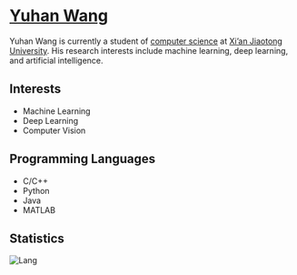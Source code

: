 
# [Yuhan Wang](https://yuhanwang.netlify.app)

Yuhan Wang is currently a student of [computer science](http://www.cs.xjtu.edu.cn) at [Xi’an Jiaotong University](http://www.xjtu.edu.cn). His research interests include machine learning, deep learning, and artificial intelligence.

## Interests 
- Machine Learning
- Deep Learning
- Computer Vision

## Programming Languages
- C/C++
- Python
- Java
- MATLAB

## Statistics

![Lang](https://github-readme-stats.vercel.app/api/top-langs/?username=yuhan-W&theme=dark&layout=compact)

<!--![Stats](https://github-readme-stats.vercel.app/api?username=yuhan-W)-->
